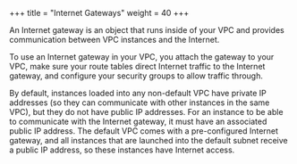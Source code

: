 +++
title = "Internet Gateways"
weight = 40
+++

An Internet gateway is an object that runs inside of your VPC and provides communication between VPC instances and the Internet. 

To use an Internet gateway in your VPC, you attach the gateway to your VPC, make sure your route tables direct Internet traffic to the Internet gateway, and configure your security groups to allow traffic through. 

By default, instances loaded into any non-default VPC have private IP addresses (so they can communicate with other instances in the same VPC), but they do not have public IP addresses. For an instance to be able to communicate with the Internet gateway, it must have an associated public IP address. The default VPC comes with a pre-configured Internet gateway, and all instances that are launched into the default subnet receive a public IP address, so these instances have Internet access. 

